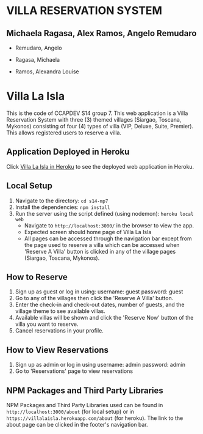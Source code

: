 # VILLA RESERVATION SYSTEM

## Michaela Ragasa, Alex Ramos, Angelo Remudaro

* Remudaro, Angelo

* Ragasa, Michaela

* Ramos, Alexandra Louise

# Villa La Isla
This is the code of CCAPDEV S14 group 7. This web application is a Villa Reservation System with three (3) themed villages (Siargao, Toscana, Mykonos) consisting of four (4) types of villa (VIP, Deluxe, Suite, Premier). This allows registered users to reserve a villa.

## Application Deployed in Heroku
Click [Villa La Isla in Heroku](https://villalaisla.herokuapp.com/) to see the deployed web application in Heroku.

## Local Setup
1. Navigate to the directory: `cd s14-mp7`
2. Install the dependencies: `npm install`
3. Run the server using the script defined (using nodemon): `heroku local web`
    * Navigate to `http://localhost:3000/` in the browser to view the app.
    * Expected screen should home page of Villa La Isla
    * All pages can be accessed through the navigation bar except from the page used to reserve a villa which can be accessed when 'Reserve A Villa' button is clicked in any of the village pages (Siargao, Toscana, Mykonos).

## How to Reserve
1. Sign up as guest or log in using:
	username: guest
	password: guest
2. Go to any of the villages then click the 'Reserve A Villa' button.
3. Enter the check-in and check-out dates, number of guests, and the village theme to see available villas.
4. Available villas will be shown and click the 'Reserve Now' button of the villa you want to reserve.
5. Cancel reservations in your profile.

## How to View Reservations
1. Sign up as admin or log in using
	username: admin
	password: admin
2. Go to 'Reservations' page to view reservations

## NPM Packages and Third Party Libraries
NPM Packages and Third Party Libraries used can be found in `http://localhost:3000/about` (for local setup) or in `https://villalaisla.herokuapp.com/about` (for heroku). The link to the about page can be clicked in the footer's navigation bar.
